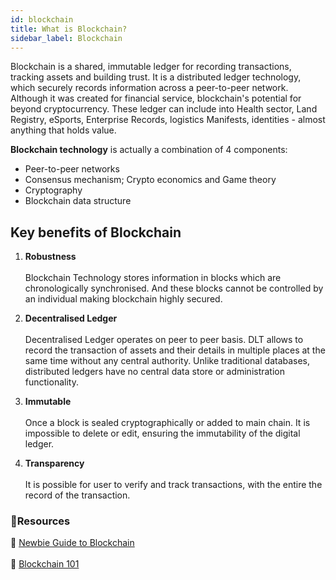 ```yaml
---
id: blockchain
title: What is Blockchain?
sidebar_label: Blockchain
---
```


Blockchain is a shared, immutable ledger for recording transactions, tracking assets and building trust. It is a distributed ledger technology, which securely records information across a peer-to-peer network. Although it was created for financial service, blockchain's potential for beyond cryptocurrency. These ledger can include into Health sector, Land Registry, eSports, Enterprise Records, logistics Manifests, identities - almost anything that holds value.

**Blockchain technology** is actually a combination of 4 components:

- Peer-to-peer networks
- Consensus mechanism; Crypto economics and Game theory
- Cryptography
- Blockchain data structure

## Key benefits of Blockchain

1. **Robustness** <br></br>
Blockchain Technology stores information in blocks which are chronologically synchronised. And these blocks cannot be controlled by an individual making blockchain highly secured.

2. **Decentralised Ledger** <br></br>
Decentralised Ledger operates on peer to peer basis. DLT allows to record the transaction of assets and their details in multiple places at the same time without any central authority. Unlike traditional databases, distributed ledgers have no central data store or administration functionality.

3. **Immutable** <br></br>
Once a block is sealed cryptographically or added to main chain. It is impossible to delete or edit, ensuring the immutability of the digital ledger.

4. **Transparency** <br></br>
It is possible for user to verify and track transactions, with the entire the record of the transaction.

### **:scroll:Resources**

:green_book: [Newbie Guide to Blockchain](https://medium.com/ethindia/newbie-guide-to-blockchain-programming-a64f5186a57f)<br></br>
:orange_book: [Blockchain 101](https://www.coindesk.com/learn/blockchain-101/what-is-blockchain-technology)
